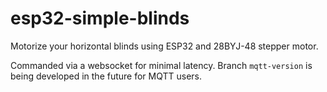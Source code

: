 # esp32-simple-blinds
Motorize your horizontal blinds using ESP32 and 28BYJ-48 stepper motor.

Commanded via a websocket for minimal latency. Branch `mqtt-version` is being developed in the future for MQTT users.
